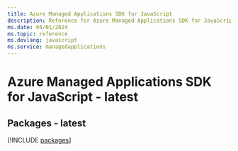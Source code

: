 ```yaml
---
title: Azure Managed Applications SDK for JavaScript
description: Reference for Azure Managed Applications SDK for JavaScript
ms.date: 04/01/2024
ms.topic: reference
ms.devlang: javascript
ms.service: managedapplications
---
```

# Azure Managed Applications SDK for JavaScript - latest
## Packages - latest
[!INCLUDE [packages](managed-applications-index.md)]